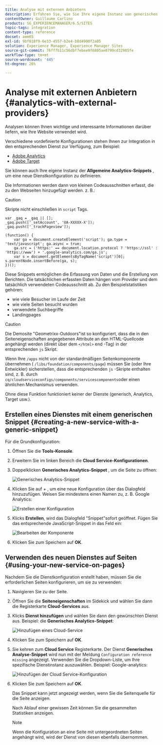 ```yaml
---
title: Analyse mit externen Anbietern
description: Erfahren Sie, wie Sie Ihre eigene Instanz von generischen Analytics-Snippets konfigurieren, um eine neue Dienstkonfiguration zu definieren.
contentOwner: Guillaume Carlino
products: SG_EXPERIENCEMANAGER/6.5/SITES
topic-tags: integration
content-type: reference
docset: aem65
exl-id: 9bf818f9-6e33-4557-b2e4-b0d4900f2a05
solution: Experience Manager, Experience Manager Sites
source-git-commit: 76fffb11c56dbf7ebee9f6805ae0799cd32985fe
workflow-type: tm+mt
source-wordcount: '445'
ht-degree: 26%

---
```



# Analyse mit externen Anbietern {#analytics-with-external-providers}

Analysen können Ihnen wichtige und interessante Informationen darüber liefern, wie Ihre Website verwendet wird.

Verschiedene vordefinierte Konfigurationen stehen Ihnen zur Integration in den entsprechenden Dienst zur Verfügung, zum Beispiel:

* [Adobe Analytics](/help/sites-administering/adobeanalytics.md)
* [Adobe Target](/help/sites-administering/target.md)

Sie können auch Ihre eigene Instanz der **Allgemeine Analytics-Snippets** , um eine neue Dienstkonfiguration zu definieren.

Die Informationen werden dann von kleinen Codeausschnitten erfasst, die zu den Webseiten hinzugefügt werden. z. B.:

>[!CAUTION]
>
>Skripte nicht einschließen in `script` Tags.

```
var _gaq = _gaq || [];
_gaq.push(['_setAccount', 'UA-XXXXX-X']);
_gaq.push(['_trackPageview']);

(function() {
    var ga = document.createElement('script'); ga.type = 'text/javascript'; ga.async = true;
    ga.src = ('https:' == document.location.protocol ? 'https://ssl' : 'https://www') + '.google-analytics.com/ga.js';
    var s = document.getElementsByTagName('script')[0]; s.parentNode.insertBefore(ga, s);
})();
```

Diese Snippets ermöglichen die Erfassung von Daten und die Erstellung von Berichten. Die tatsächlichen erfassten Daten hängen vom Provider und dem tatsächlich verwendeten Codeausschnitt ab. Zu den Beispielstatistiken gehören:

* wie viele Besucher im Laufe der Zeit
* wie viele Seiten besucht wurden
* verwendete Suchbegriffe
* Landingpages

>[!CAUTION]
>
>Die Demosite &quot;Geometrixx-Outdoors&quot;ist so konfiguriert, dass die in den Seiteneigenschaften angegebenen Attribute an den HTML-Quellcode angehängt werden (direkt über dem `</html>` end -Tag) in der entsprechenden `js` Skript.
>
>Wenn Ihre `/apps` nicht von der standardmäßigen Seitenkomponente übernehmen ( `/libs/foundation/components/page`) müssen Sie (oder Ihre Entwickler) sicherstellen, dass die entsprechenden `js` -Skripte enthalten sind, z. B. durch `cq/cloudserviceconfigs/components/servicescomponents`oder einen ähnlichen Mechanismus verwenden.
>
>Ohne diese Funktion funktioniert keiner der Dienste (generisch, Analytics, Target usw.).

## Erstellen eines Dienstes mit einem generischen Snippet {#creating-a-new-service-with-a-generic-snippet}

Für die Grundkonfiguration:

1. Öffnen Sie die **Tools-Konsole**.
1. Erweitern Sie im linken Bereich die **Cloud Service-Konfigurationen**.
1. Doppelklicken **Generisches Analytics-Snippet** , um die Seite zu öffnen:

   ![Generisches Analytics-Snippet](assets/analytics_genericoverview.png)

1. Klicken Sie auf + , um eine neue Konfiguration über das Dialogfeld hinzuzufügen. Weisen Sie mindestens einen Namen zu, z. B. Google Analytics:

   ![Erstellen einer Konfiguration](assets/analytics_addconfig.png)

1. Klicks **Erstellen**, wird das Dialogfeld &quot;Snippet&quot;sofort geöffnet. Fügen Sie das entsprechende JavaScript-Snippet in das Feld ein:

   ![Bearbeiten der Komponente](assets/analytics_snippet.png)

1. Klicken Sie zum Speichern auf **OK**.

## Verwenden des neuen Dienstes auf Seiten {#using-your-new-service-on-pages}

Nachdem Sie die Dienstkonfiguration erstellt haben, müssen Sie die erforderlichen Seiten konfigurieren, um sie zu verwenden:

1. Navigieren Sie zu der Seite.
1. Öffnen Sie die **Seiteneigenschaften** im Sidekick und wählen Sie dann die Registerkarte **Cloud-Services** aus.
1. Klicks **Dienst hinzufügen** und wählen Sie dann den gewünschten Dienst aus. Beispiel: die **Generisches Analytics-Snippet**:

   ![Hinzufügen eines Cloud-Service](assets/analytics_selectservice.png)

1. Klicken Sie zum Speichern auf **OK**.
1. Sie kehren zum **Cloud Service** Registerkarte. Der Dienst **Generisches Analyse-Snippet** wird nun mit der Meldung `Configuration reference missing` angezeigt. Verwenden Sie die Dropdown-Liste, um Ihre spezifische Dienstinstanz auszuwählen. Beispiel: Google-analytics:

   ![Hinzufügen der Cloud Service-Konfiguration](assets/analytics_selectspecificservice.png)

1. Klicken Sie zum Speichern auf **OK**.

   Das Snippet kann jetzt angezeigt werden, wenn Sie die Seitenquelle für die Seite anzeigen.

   Nach Ablauf einer gewissen Zeit können Sie die gesammelten Statistiken anzeigen.

   >[!NOTE]
   >
   >Wenn die Konfiguration an eine Seite mit untergeordneten Seiten angehängt wird, wird der Dienst von diesen ebenfalls übernommen.
